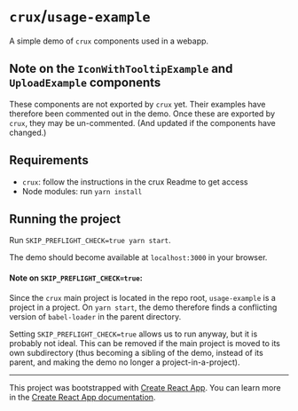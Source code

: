 # `crux`/`usage-example`

A simple demo of `crux` components used in a webapp.

## Note on the `IconWithTooltipExample` and `UploadExample` components

These components are not exported by `crux` yet. Their examples have therefore been commented out in the demo.
Once these are exported by `crux`, they may be un-commented. (And updated if the components have changed.)

## Requirements

- `crux`: follow the instructions in the crux Readme to get access
- Node modules: run `yarn install`

## Running the project

Run `SKIP_PREFLIGHT_CHECK=true yarn start`.

The demo should become available at `localhost:3000` in your browser.

#### Note on `SKIP_PREFLIGHT_CHECK=true`:

Since the `crux` main project is located in the repo root, `usage-example` is a project in a project.
On `yarn start`, the demo therefore finds a conflicting version of `babel-loader` in the parent directory.

Setting `SKIP_PREFLIGHT_CHECK=true` allows us to run anyway, but it is probably not ideal.
This can be removed if the main project is moved to its own subdirectory (thus becoming a sibling of the demo, instead of its parent, and making the demo no longer a project-in-a-project).

---

This project was bootstrapped with [Create React App](https://github.com/facebook/create-react-app).
You can learn more in the [Create React App documentation](https://facebook.github.io/create-react-app/docs/getting-started).
